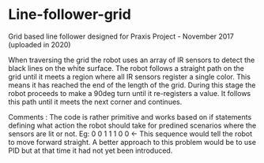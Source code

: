 # Line-follower-grid
Grid based line follower designed for Praxis Project - November 2017 (uploaded in 2020)

When traversing the grid the robot uses an array of IR sensors to detect the black lines on the white surface. The robot follows a straight path on the grid until it meets
a region where all IR sensors register a single color. This means it has reached the end of the length of the grid. During this stage the robot proceeds to make a 90deg turn
until it re-registers a value. It follows this path until it meets the next corner and continues. 

Comments : The code is rather primitive and works based on if statements defining what action the robot should take for predined scenarios where the sensors are lit or not. Eg:
0 0 1 1 1 0 0 <- This sequence would tell the robot to move forward straight. A better approach to this problem would be to use PID but at that time it had not yet been introduced.

